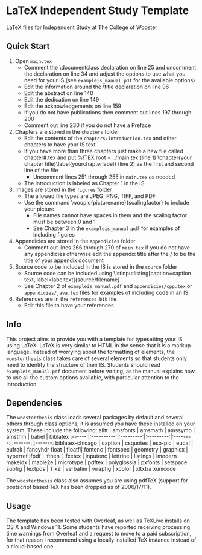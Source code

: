 # LaTeX Independent Study Template
LaTeX files for Independent Study at The College of Wooster

## Quick Start
1. Open `main.tex`
    * Comment the \documentclass declaration on line 25 and uncomment the declaration on line 34 and adjust the options to use what you need for your IS (see `exampleis_manual.pdf` for the available options)
    * Edit the information around the \title declaration on line 96
    * Edit the abstract on line 140
    * Edit the dedication on line 149
    * Edit the acknowledgements on line 159
    * If you do not have publications then comment out lines 197 through 200
    * Comment out line 230 if you do not have a Preface
2. Chapters are stored in the `chapters` folder
    * Edit the contents of the `chapters/introduction.tex` and other chapters to have your IS text
    * If you have more than three chapters just make a new file called chapter#.tex and put %!TEX root = ../main.tex (line 1) \chapter{your chapter title}\label{yourchapterlabel} (line 2) as the first and second line of the file
        - Uncomment lines 251 through 255 in `main.tex` as needed
    * The Introduction is labeled as Chapter 1 in the IS
3. Images are stored in the `figures` folder
    * The allowed file types are JPEG, PNG, TIFF, and PDF
    * Use the command \woopic{picturename}{scalingfactor} to include your picture
        - File names cannot have spaces in them and the scaling factor must be between 0 and 1
        - See Chapter 3 in the `exampleis_manual.pdf` for examples of including figures
4. Appendicies are stored in the `appendicies` folder
    * Comment out lines 266 through 270 of `main.tex` if you do not have any appendicies otherwise edit the appendix title after the / to be the title of your appendix document
5. Source code to be included in the IS is stored in the `source` folder
    * Source code can be included using \lstinputlisting[caption=caption text, label=labeltext]{source/filename}
    * See Chapter 2 of `exampleis_manual.pdf` and `appendicies/cpp.tex` or `appendicies/java.tex` files for examples of including code in an IS
6. References are in the `references.bib` file
    * Edit this file to have your references

## Info
This project aims to provide you with a template for typesetting your IS using LaTeX. LaTeX is very similar to HTML in the sense that it is a markup language. Instead of worrying about the formatting of elements, the `woosterthesis` class takes care of several elements so that students only need to identify the structure of their IS. Students should read `exampleis_manual.pdf` document before writing, as the manual explains how to use all the custom options available, with particular attention to the Introduction.

## Dependencies
The `woosterthesis` class loads several packages by default and several others through class options; it is assumed you have these installed on your system. These include the following:
alltt | amsfonts | amsmath | amssymb | amsthm | babel | biblatex
:------:|:----------:|:---------:|:---------:|:--------:|:-------:|:-------:
biblatex-chicago | caption | csquotes | eso-pic | eucal | eufrak | fancyhdr
float | floatfl| fontenc | fontspec | geometry | graphicx | hyperref
ifpdf | ifthen | ifxetex | inputenc | lettrine | listings | lmodern
makeidx | maple2e | microtype | pdftex | polyglossia | pxfonts | setspace
subfig | textpos | TikZ | verbatim | wrapfig | xcolor | xltxtra
xunicode

The `woosterthesis` class also assumes you are using pdfTeX (support for postscript based TeX has been dropped as of 2006/17/11).

## Usage
The template has been tested with Overleaf, as well as TeXLive installs on OS X and Windows 11. Some students have reported receiving processing time warnings from Overleaf and a request to move to a paid subscription, for that reason I recommend using a locally installed TeX instance instead of a cloud-based one.
